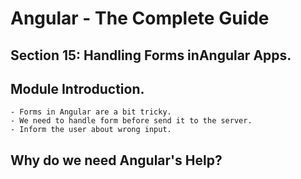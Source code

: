 # Angular - The Complete Guide
## Section 15: Handling Forms inAngular Apps.

## Module Introduction.
    - Forms in Angular are a bit tricky.
    - We need to handle form before send it to the server.
    - Inform the user about wrong input.

## Why do we need Angular's Help?

